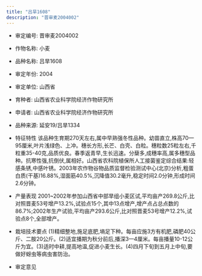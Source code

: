 ```yaml
---
title: "吕旱1608"
description: "晋审麦2004002"
---
```

* 审定编号:  晋审麦2004002

*  作物名称:  小麦

*  品种名称:  吕旱1608

*  审定年份:  2004

*  审定单位:  山西省

* 育种者:  山西省农业科学院经济作物研究所

*  申请者:  山西省农业科学院经济作物研究所

*  品种来源:  延安19/吕旱1334

*  特征特性
该品种生育期270天左右,属中早熟强冬性品种。幼苗直立,株高70—95厘米,叶片浅绿色、上冲。穗长方形,长芒、白壳、白粒。穗粒数25粒左右,千粒重35-40克,品质优良。春季返青早,生长迅速。分蘖多,成穗率高,属多穗型品种。抗寒性强,抗倒伏,属相好。山西省农科院植保所人工接菌鉴定综合结果:轻感条锈,中感叶锈。2003年农作物谷物品质监督检验测试中心(北京)分析,粗蛋白质(干基)16.88%,湿面筋40.5%,沉降值30.2毫升,稳定时间2.0分钟,形成时间2.6分钟。

*  产量表现
2001~2002年参加山西省中部旱组小麦区试,平均亩产269.8公斤,比对照晋麦53号增产13.2%,试验点15个,其中13点增产,增产点占总点数的86.7%;2002年生产试验,平均亩产293.6公斤,比对照晋麦53号增产12.2%,试验点8个,全部增产。

*  栽培技术要点
(1)精细整地,施足底肥,墒足下种。每亩应施3方有机肥,磷肥40公斤、二胺20公斤。(2)适宜播期为秋分前后,播深3—4厘米。每亩播量10-12公斤为宜。(3)适时中耕,提高地温,促进小麦生长。(4)四月下旬到五月上中旬,要做好蚜虫等病虫害防治。

*  审定意见

